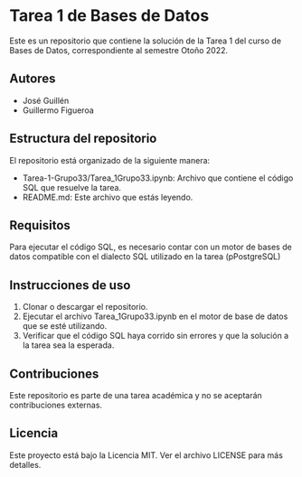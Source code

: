 # Tarea 1 de Bases de Datos
Este es un repositorio que contiene la solución de la Tarea 1 del curso de Bases de Datos, correspondiente al semestre Otoño 2022. 

## Autores

- José Guillén
- Guillermo Figueroa

## Estructura del repositorio

El repositorio está organizado de la siguiente manera:

- Tarea-1-Grupo33/Tarea_1Grupo33.ipynb: Archivo que contiene el código SQL que resuelve la tarea.
- README.md: Este archivo que estás leyendo.

## Requisitos

Para ejecutar el código SQL, es necesario contar con un motor de bases de datos compatible con el dialecto SQL utilizado en la tarea (pPostgreSQL)

## Instrucciones de uso

1. Clonar o descargar el repositorio.
3. Ejecutar el archivo Tarea_1Grupo33.ipynb en el motor de base de datos que se esté utilizando.
4. Verificar que el código SQL haya corrido sin errores y que la solución a la tarea sea la esperada.

## Contribuciones

Este repositorio es parte de una tarea académica y no se aceptarán contribuciones externas.

## Licencia

Este proyecto está bajo la Licencia MIT. Ver el archivo LICENSE para más detalles.
